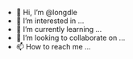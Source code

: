 - 👋 Hi, I’m @longdle
- 👀 I’m interested in ...
- 🌱 I’m currently learning ...
- 💞️ I’m looking to collaborate on ...
- 📫 How to reach me ...

<!---
longdle/longdle is a ✨ special ✨ repository because its `README.md` (this file) appears on your GitHub profile.
You can click the Preview link to take a look at your changes.
--->
